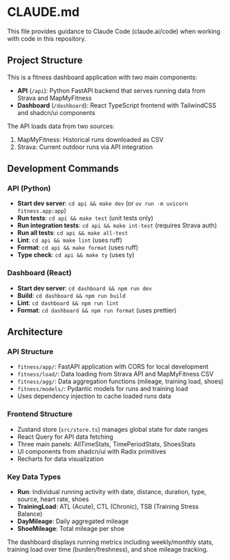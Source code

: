 # CLAUDE.md

This file provides guidance to Claude Code (claude.ai/code) when working with code in this repository.

## Project Structure

This is a fitness dashboard application with two main components:
- **API** (`/api`): Python FastAPI backend that serves running data from Strava and MapMyFitness
- **Dashboard** (`/dashboard`): React TypeScript frontend with TailwindCSS and shadcn/ui components

The API loads data from two sources:
1. MapMyFitness: Historical runs downloaded as CSV
2. Strava: Current outdoor runs via API integration

## Development Commands

### API (Python)
- **Start dev server**: `cd api && make dev` (or `uv run -m uvicorn fitness.app:app`)
- **Run tests**: `cd api && make test` (unit tests only)
- **Run integration tests**: `cd api && make int-test` (requires Strava auth)
- **Run all tests**: `cd api && make all-test`
- **Lint**: `cd api && make lint` (uses ruff)
- **Format**: `cd api && make format` (uses ruff)
- **Type check**: `cd api && make ty` (uses ty)

### Dashboard (React)
- **Start dev server**: `cd dashboard && npm run dev`
- **Build**: `cd dashboard && npm run build`
- **Lint**: `cd dashboard && npm run lint`
- **Format**: `cd dashboard && npm run format` (uses prettier)

## Architecture

### API Structure
- `fitness/app/`: FastAPI application with CORS for local development
- `fitness/load/`: Data loading from Strava API and MapMyFitness CSV
- `fitness/agg/`: Data aggregation functions (mileage, training load, shoes)
- `fitness/models/`: Pydantic models for runs and training load
- Uses dependency injection to cache loaded runs data

### Frontend Structure
- Zustand store (`src/store.ts`) manages global state for date ranges
- React Query for API data fetching
- Three main panels: AllTimeStats, TimePeriodStats, ShoesStats
- UI components from shadcn/ui with Radix primitives
- Recharts for data visualization

### Key Data Types
- **Run**: Individual running activity with date, distance, duration, type, source, heart rate, shoes
- **TrainingLoad**: ATL (Acute), CTL (Chronic), TSB (Training Stress Balance)
- **DayMileage**: Daily aggregated mileage
- **ShoeMileage**: Total mileage per shoe

The dashboard displays running metrics including weekly/monthly stats, training load over time (burden/freshness), and shoe mileage tracking.